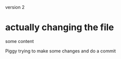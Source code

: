 version 2

# actually changing the file

some content

Piggy trying to make some changes and do a commit
